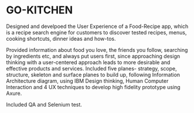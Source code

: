 # GO-KITCHEN
Designed and develpoed the User Experience of a Food-Recipe app, which is a recipe search engine for customers to discover tested recipes, menus, cooking shortcuts, dinner ideas and how-tos.

Provided information about food you love, the friends you follow, searching by ingredients etc, and always put users first, since approaching design thinking with a user-centered approach leads to more desirable and effective products and services.
Included five planes- strategy, scope, structure, skeleton and surface planes to build up, following Information Architecture diagram, using IBM Design thinking, Human Computer Interaction and 4 UX techniques to develop high fidelity prototype using Axure. 

Included QA and Selenium test.
